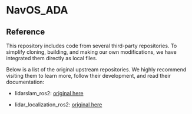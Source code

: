# NavOS_ADA


## Reference
This repository includes code from several third-party repositories. To simplify cloning, building, and making our own modifications, we have integrated them directly as local files.

Below is a list of the original upstream repositories. We highly recommend visiting them to learn more, follow their development, and read their documentation:

- lidarslam_ros2: [original here](https://github.com/rsasaki0109/lidarslam_ros2)

- lidar_localization_ros2: [original here](https://github.com/rsasaki0109/lidar_localization_ros2)
